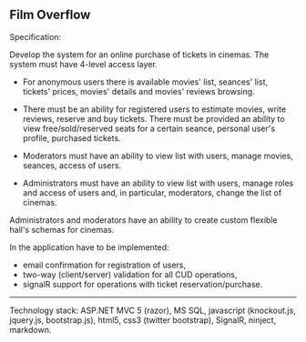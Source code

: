 Film Overflow
-----------------------------------------------------------------------------------------------------------------------

Specification:

Develop the system for an online purchase of tickets in cinemas.
The system must have 4-level access layer.


- For anonymous users there is available movies' list, seances' list, tickets' prices, movies' details and movies' reviews browsing.


- There must be an ability for registered users to estimate movies, write reviews, reserve and buy tickets.
There must be provided an ability to view free/sold/reserved seats for a certain seance,
personal user's profile, purchased tickets.


- Moderators must have an ability to view list with users, manage movies, seances, access of users.


- Administrators must have an ability to view list with users,
manage roles and access of users and, in particular, moderators,
change the list of cinemas.

Administrators and moderators have an ability to create custom flexible hall's schemas for cinemas.

In the application have to be implemented: 
- email confirmation for registration of users,
- two-way (client/server) validation for all CUD operations,
- signalR support for operations with ticket reservation/purchase.

-----------------------------------------------------------------------------------------------------------------------
Technology stack: ASP.NET MVC 5 (razor), MS SQL, javascript (knockout.js, jquery.js, bootstrap.js),
html5, css3 (twitter bootstrap), SignalR, ninject, markdown.
